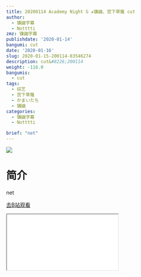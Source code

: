 ```yaml
---
title: 20200114 Academy Night G ★镰鼬、宫下草薙 cut
author:
  - 镰鼬字幕
  - Notttti
zmz: 镰鼬字幕
publishdate: '2020-01-14'
bangumi: cut
date: '2020-01-16'
slug: 2020-01-15-200114-83546274
description: cut&#8226;200114
weight: -116.0
bangumis:
  - cut
tags:
  - 综艺
  - 宫下草薙
  - かまいたち
  - 镰鼬
categories:
  - 镰鼬字幕
  - Notttti

brief: "net"
---
```

![](https://raw.githubusercontent.com/tcgriffith/owaraisite/master/static/tmpimg/c5e0550b885ef133fecd5b1ad8cefb481014cacc.jpg.480.jpg)
# 简介  
net  

[去B站观看](https://www.bilibili.com/video/av83546274/)
<div class ="resp-container"><iframe class="testiframe" src="//player.bilibili.com/player.html?aid=83546274"", scrolling="no", allowfullscreen="true" > </iframe></div> 
